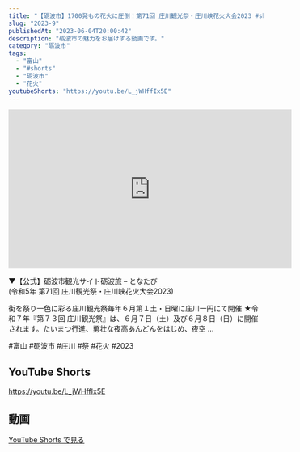 ```yaml
---
title: "【砺波市】1700発もの花火に圧倒！第71回 庄川観光祭・庄川峡花火大会2023 #shorts"
slug: "2023-9"
publishedAt: "2023-06-04T20:00:42"
description: "砺波市の魅力をお届けする動画です。"
category: "砺波市"
tags: 
  - "富山"
  - "#shorts"
  - "砺波市"
  - "花火"
youtubeShorts: "https://youtu.be/L_jWHffIx5E"
---
```


<iframe width="560" height="315" src="https://www.youtube.com/embed/y6aFTq-uC8Q" frameborder="0" allowfullscreen></iframe>

▼【公式】砺波市観光サイト砺波旅 &#8211; となたび<br />
(令和5年 第71回 庄川観光祭・庄川峡花火大会2023)

街を祭り一色に彩る庄川観光祭毎年６月第１土・日曜に庄川一円にて開催 ★令和７年『第７３回 庄川観光祭』は、６月７日（土）及び６月８日（日）に開催されます。たいまつ行進、勇壮な夜高あんどんをはじめ、夜空 &#8230;

#富山 #砺波市 #庄川 #祭 #花火 #2023

## YouTube Shorts

https://youtu.be/L_jWHffIx5E

## 動画

[YouTube Shorts で見る](https://youtu.be/L_jWHffIx5E)

